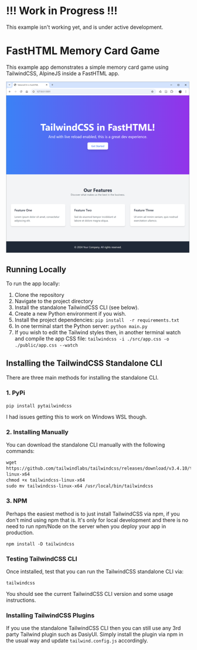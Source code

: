# !!! Work in Progress !!!

This example isn't working yet, and is under active development.

# FastHTML Memory Card Game

This example app demonstrates a simple memory card game using TailwindCSS, AlpineJS inside a FastHTML app.

<img src="../assets/01-tw-thumb.png" width="500" alt="TailwindCSS in a FastHTML app">

## Running Locally

To run the app locally:

1. Clone the repository
2. Navigate to the project directory
3. Install the standalone TailwindCSS CLI (see below).
4. Create a new Python environment if you wish.
5. Install the project dependencies: `pip install  -r requirements.txt`
6. In one terminal start the Python server: `python main.py`
7. If you wish to edit the Tailwind styles then, in another terminal watch and compile the app CSS file: `tailwindcss -i ./src/app.css -o ./public/app.css --watch`

## Installing the TailwindCSS Standalone CLI

There are three main methods for installing the standalone CLI.

### 1. PyPi

`pip install pytailwindcss`

I had issues getting this to work on Windows WSL though.

### 2. Installing Manually

You can download the standalone CLI manually with the following commands:

```
wget https://github.com/tailwindlabs/tailwindcss/releases/download/v3.4.10/tailwindcss-linux-x64
chmod +x tailwindcss-linux-x64
sudo mv tailwindcss-linux-x64 /usr/local/bin/tailwindcss
```

### 3. NPM

Perhaps the easiest method is to just install TailwindCSS via npm, if you don't mind using npm that is. It's only for local development and there is no need to run npm/Node on the server when you deploy your app in production.

```
npm install -D tailwindcss
```

### Testing TailwindCSS CLI

Once intstalled, test that you can run the TailwindCSS standalone CLI via:

```
tailwindcss
```

You should see the current TailwindCSS CLI version and some usage instructions.

### Installing TailwindCSS Plugins

If you use the standalone TailwindCSS CLI then you can still use any 3rd party Tailwind plugin such as DasiyUI. Simply install the plugin via npm in the usual way and update `tailwind.config.js` accordingly.
